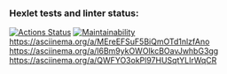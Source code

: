 ### Hexlet tests and linter status:
[![Actions Status](https://github.com/MaxRubtsovsk/python-project-49/actions/workflows/hexlet-check.yml/badge.svg)](https://github.com/MaxRubtsovsk/python-project-49/actions)
[![Maintainability](https://api.codeclimate.com/v1/badges/621f6a0a0b083c8abb60/maintainability)](https://codeclimate.com/github/MaxRubtsovsk/python-project-49/maintainability)
https://asciinema.org/a/MEreEFSuF5BiQmOTd1nlzfAno
https://asciinema.org/a/l6Bm9ykOWOlkcBOavJwhbG3gg
https://asciinema.org/a/QWFYO3okPl97HUSqtYLIrWqCR 
